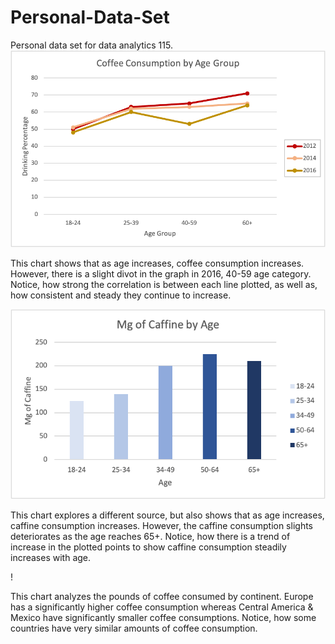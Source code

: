 # Personal-Data-Set
Personal data set for data analytics 115.
![Graph](https://raw.githubusercontent.com/tessplymale/Personal-Data-Set/master/DataSetChart.png)

This chart shows that as age increases, coffee consumption increases. However, there is a slight divot in the graph in 2016, 40-59 age category.
Notice, how strong the correlation is between each line plotted, as well as, how consistent and steady they continue to increase.

![Chart](https://raw.githubusercontent.com/tessplymale/Personal-Data-Set/master/CoffeeChart2.png)

This chart explores a different source, but also shows that as age increases, caffine consumption increases. However, the caffine consumption slights deteriorates as the age reaches 65+.
Notice, how there is a trend of increase in the plotted points to show caffine consumption steadily increases with age.

!

This chart analyzes the pounds of coffee consumed by continent. Europe has a significantly higher coffee consumption whereas Central America & Mexico have significantly smaller coffee consumptions.
Notice, how some countries have very similar amounts of coffee consumption.
